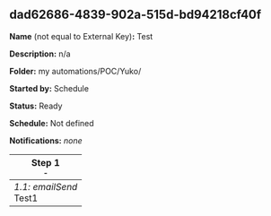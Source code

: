 ## dad62686-4839-902a-515d-bd94218cf40f

**Name** (not equal to External Key)**:** Test

**Description:** n/a

**Folder:** my automations/POC/Yuko/

**Started by:** Schedule

**Status:** Ready

**Schedule:** Not defined

**Notifications:** _none_


| Step 1<br>_<small>-</small>_ |
| --- |
| _1.1: emailSend_<br>Test1 |
